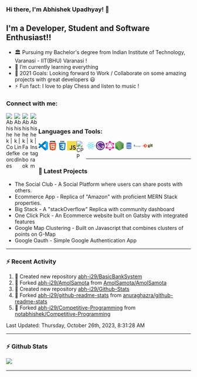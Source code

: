 ﻿### Hi there, I'm Abhishek Upadhyay! 👋

## I'm a Developer, Student and Software Enthusiast!!

- 🏛️ Pursuing my Bachelor's degree from Indian Institute of Technology, Varanasi - IIT(BHU) Varanasi !
- 🌱 I’m currently learning everything 
- 🥅 2021 Goals: Looking forward to Work / Collaborate on some amazing projects with great developers 😃
- ⚡ Fun fact: I love to play Chess and listen to music !


<!-- ### Spotify Playing 🎧

[<img src="https://now-playing-codestackr.vercel.app/api/spotify-playing" alt="codeSTACKr Spotify Playing" width="350" />](https://open.spotify.com/user/swyqyimdc12jajde4vpwd2x1b) -->

### Connect with me:


[<img align="left" alt="Abhishek | Codeforces" width="22px" src="https://lh3.googleusercontent.com/evT0PYVOtM884y9n-UL4OW-Lp8L8FJcgdXM1GWAX0lLEaETdOX-g_S9aEI_WF4Mvcvw=s300" />][codeforces]
[<img align="left" alt="Abhishek | LinkedIn" width="22px" src="https://image.flaticon.com/icons/png/512/174/174857.png" />][linkedin]
[<img align="left" alt="Abhishek | Facebook" width="22px" src="https://image.flaticon.com/icons/png/512/124/124010.png" />][facebook]
[<img align="left" alt="Abhishek | Instagram" width="22px" src="https://image.flaticon.com/icons/png/512/2111/2111463.png" />][instagram]

<br />

### Languages and Tools:

[<img align="left" alt="Visual Studio Code" width="26px" src="https://raw.githubusercontent.com/github/explore/80688e429a7d4ef2fca1e82350fe8e3517d3494d/topics/visual-studio-code/visual-studio-code.png" />][vsc]
<img align="left" alt="HTML5" width="26px" src="https://raw.githubusercontent.com/github/explore/80688e429a7d4ef2fca1e82350fe8e3517d3494d/topics/html/html.png" />
<img align="left" alt="CSS3" width="26px" src="https://raw.githubusercontent.com/github/explore/80688e429a7d4ef2fca1e82350fe8e3517d3494d/topics/css/css.png" />
[<img align="left" alt="JavaScript" width="26px" src="https://raw.githubusercontent.com/github/explore/80688e429a7d4ef2fca1e82350fe8e3517d3494d/topics/javascript/javascript.png" />][js]
<img align="left" alt="CPP" width="26px" src="https://user-images.githubusercontent.com/42747200/46140125-da084900-c26d-11e8-8ea7-c45ae6306309.png" />
[<img align="left" alt="React" width="26px" src="https://raw.githubusercontent.com/github/explore/80688e429a7d4ef2fca1e82350fe8e3517d3494d/topics/react/react.png" />][react]
[<img align="left" alt="Gatsby" width="26px" src="https://raw.githubusercontent.com/github/explore/e94815998e4e0713912fed477a1f346ec04c3da2/topics/gatsby/gatsby.png" />][gatsby]
[<img align="left" alt="GraphQL" width="26px" src="https://raw.githubusercontent.com/github/explore/80688e429a7d4ef2fca1e82350fe8e3517d3494d/topics/graphql/graphql.png" />][graphql]
[<img align="left" alt="Node.js" width="26px" src="https://raw.githubusercontent.com/github/explore/80688e429a7d4ef2fca1e82350fe8e3517d3494d/topics/nodejs/nodejs.png" />][node]
[<img align="left" alt="SQL" width="26px" src="https://raw.githubusercontent.com/github/explore/80688e429a7d4ef2fca1e82350fe8e3517d3494d/topics/sql/sql.png" />][sql]
[<img align="left" alt="MongoDB" width="26px" src="https://raw.githubusercontent.com/github/explore/80688e429a7d4ef2fca1e82350fe8e3517d3494d/topics/mongodb/mongodb.png" />][mongo]
[<img align="left" alt="Git" width="26px" src="https://raw.githubusercontent.com/github/explore/80688e429a7d4ef2fca1e82350fe8e3517d3494d/topics/git/git.png" />][git]

<br />
<br />

---

### 📕 Latest Projects

<!-- BLOG-POST-LIST:START -->
-  The Social Club - A Social Platform where users can share posts with others.
-  Ecommerce App - Replica of "Amazon" with proficient MERN Stack properties.
-  Big Stack - A "stackOverflow" Replica with community dashboard
-  One Click Pick - An Ecommerce website built on Gatsby with integrated features
-  Google Map Clustering - Built on Javascript that combines clusters of points on G-Map 
-  Google Oauth - Simple Google Authentication App 
<!-- BLOG-POST-LIST:END -->

---
### :zap: Recent Activity
  
<!--RECENT_ACTIVITY:start-->
1. 📔 Created new repository [abh-i29/BasicBankSystem](https://github.com/abh-i29/BasicBankSystem)
2. 🔱 Forked [abh-i29/AmolSamota](https://github.com/abh-i29/AmolSamota) from [AmolSamota/AmolSamota](https://github.com/AmolSamota/AmolSamota)
3. 📔 Created new repository [abh-i29/Github-Stats](https://github.com/abh-i29/Github-Stats)
4. 🔱 Forked [abh-i29/github-readme-stats](https://github.com/abh-i29/github-readme-stats) from [anuraghazra/github-readme-stats](https://github.com/anuraghazra/github-readme-stats)
5. 🔱 Forked [abh-i29/Competitive-Programming](https://github.com/abh-i29/Competitive-Programming) from [notabhishek/Competitive-Programming](https://github.com/notabhishek/Competitive-Programming)
<!--RECENT_ACTIVITY:end-->

<!--RECENT_ACTIVITY:last_update-->
Last Updated: Thursday, October 26th, 2023, 8:31:28 AM
<!--RECENT_ACTIVITY:last_update_end-->

---
### :zap: Github Stats

<p align="left">
 
 <div align = "left">
  
  <a href="https://github.com/abh-i29" title="Redirect's to Abhishek's Github">
  <img width="49%" src="https://github-readme-stats.vercel.app/api?username=abh-i29&show_icons=true&theme=radical&count_private=true" /></a>

<!--   <a href="https://github.com/abh-i29">
  <img width="49%" title="Redirect's to Abhishek's Github" src="https://github-readme-streak-stats.herokuapp.com/?user=abh-i29&theme=radical" /></a>
  <a href ="https://github.com/abh-i29" title="Redirect's to abh-i29's Github"> -->
  
  </div>
 <div align = "left">
  
  </div>

</p>

---

[codeforces]: https://codeforces.com/profile/FujunK
[instagram]: https://www.instagram.com/a_b_h_i_29/
[facebook]: https://www.facebook.com/au.rules.here
[linkedin]: https://www.linkedin.com/in/akrupadhyay/
[js]:  https://www.javascript.com/
[cpp]: https://user-images.githubusercontent.com/42747200/46140125-da084900-c26d-11e8-8ea7-c45ae6306309.png
[node]: https://nodejs.org/en/
[react]: https://reactjs.org/
[gatsby]: https://www.gatsbyjs.com/
[sql]: https://www.mysql.com/
[mongo]: https://www.mongodb.com/
[vsc]: https://code.visualstudio.com/
[graphql]: https://graphql.org/ 
[git]: https://git-scm.com/ 
